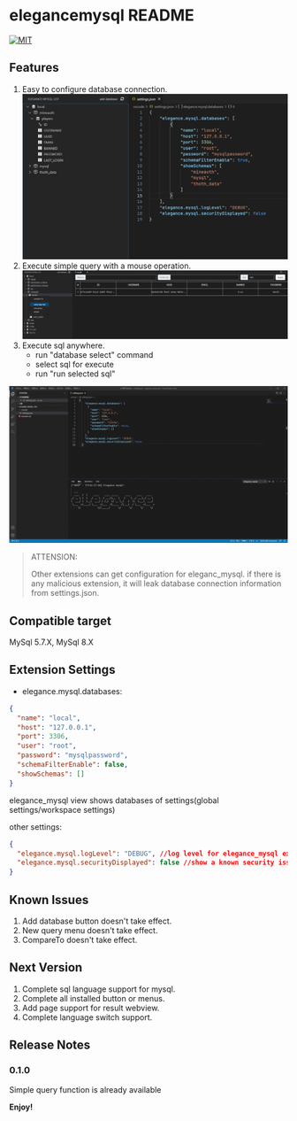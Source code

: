 # elegancemysql README

[![MIT](https://img.shields.io/github/license/aethli/elegance_mysql?style=flat-square)](https://github.com/AethLi/elegance_mysql/blob/main/LICENSE)

## Features

1. Easy to configure database connection.![configure example](./example/config.png)
2. Execute simple query with a mouse operation.![select top 500](./example/selectTop500.png)
3. Execute sql anywhere.
   - run "database select" command
   - select sql for execute
   - run "run selected sql"

![execSql](./example/execSql.gif)

> ATTENSION:
>
> Other extensions can get configuration for eleganc_mysql.
> if there is any malicious extension,
> it will leak database connection information from settings.json.

## Compatible target

MySql 5.7.X, MySql 8.X

## Extension Settings

- elegance.mysql.databases:

```json
{
  "name": "local",
  "host": "127.0.0.1",
  "port": 3306,
  "user": "root",
  "password": "mysqlpassword",
  "schemaFilterEnable": false,
  "showSchemas": []
}
```

elegance_mysql view shows databases of settings(global settings/workspace settings)

other settings:

```json
{
  "elegance.mysql.logLevel": "DEBUG", //log level for elegance_mysql extension.
  "elegance.mysql.securityDisplayed": false //show a known security issue when this extension startup.
}
```

## Known Issues

1. Add database button doesn't take effect.
2. New query menu doesn't take effect.
3. CompareTo doesn't take effect.

## Next Version

1. Complete sql language support for mysql.
2. Complete all installed button or menus.
3. Add page support for result webview.
4. Complete language switch support.

## Release Notes

### 0.1.0

Simple query function is already available

**Enjoy!**
